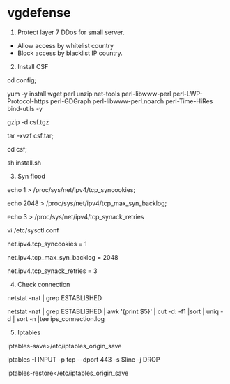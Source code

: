 # vgdefense
1. Protect layer 7 DDos for small server.
- Allow access by whitelist country
- Block access by blacklist IP country.

2. Install CSF

  cd config;
  
  yum -y install wget perl unzip net-tools perl-libwww-perl perl-LWP-Protocol-https perl-GDGraph perl-libwww-perl.noarch perl-Time-HiRes bind-utils  -y
  
  gzip -d csf.tgz
  
  tar -xvzf csf.tar;
  
  cd csf;
  
  sh install.sh


3. Syn flood

  echo 1 > /proc/sys/net/ipv4/tcp_syncookies;
  
  echo 2048 > /proc/sys/net/ipv4/tcp_max_syn_backlog;
  
  echo 3 > /proc/sys/net/ipv4/tcp_synack_retries

  vi /etc/sysctl.conf

net.ipv4.tcp_syncookies = 1

net.ipv4.tcp_max_syn_backlog = 2048

net.ipv4.tcp_synack_retries = 3

4. Check connection

  netstat -nat | grep ESTABLISHED
  
  netstat -nat | grep ESTABLISHED | awk '{print $5}' | cut -d: -f1 |sort | uniq -d | sort -n |tee ips_connection.log

5. Iptables

  iptables-save>/etc/iptables_origin_save
  
  iptables -I INPUT -p tcp --dport 443 -s $line -j DROP
  
  iptables-restore</etc/iptables_origin_save

